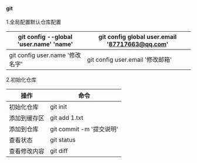 #### git


1.全局配置默认仓库配置

|git config  --global 'user.name' 'name'|git config global user.email '87717663@qq.com'|
|-|-|
|git config user.name '修改名字' |git config user.email '修改邮箱'|


2.初始化仓库

|操作|命令|
|-|-|
|初始化仓库|git init|
|添加到缓存区|git add 1.txt|
|添加到仓库|git commit -m '提交说明'|
|查看状态|git status|
|查看修改内容|git diff  |
